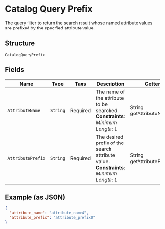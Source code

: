 
# Catalog Query Prefix

The query filter to return the search result whose named attribute values are prefixed by the specified attribute value.

## Structure

`CatalogQueryPrefix`

## Fields

| Name | Type | Tags | Description | Getter |
|  --- | --- | --- | --- | --- |
| `AttributeName` | `String` | Required | The name of the attribute to be searched.<br>**Constraints**: *Minimum Length*: `1` | String getAttributeName() |
| `AttributePrefix` | `String` | Required | The desired prefix of the search attribute value.<br>**Constraints**: *Minimum Length*: `1` | String getAttributePrefix() |

## Example (as JSON)

```json
{
  "attribute_name": "attribute_name4",
  "attribute_prefix": "attribute_prefix0"
}
```

